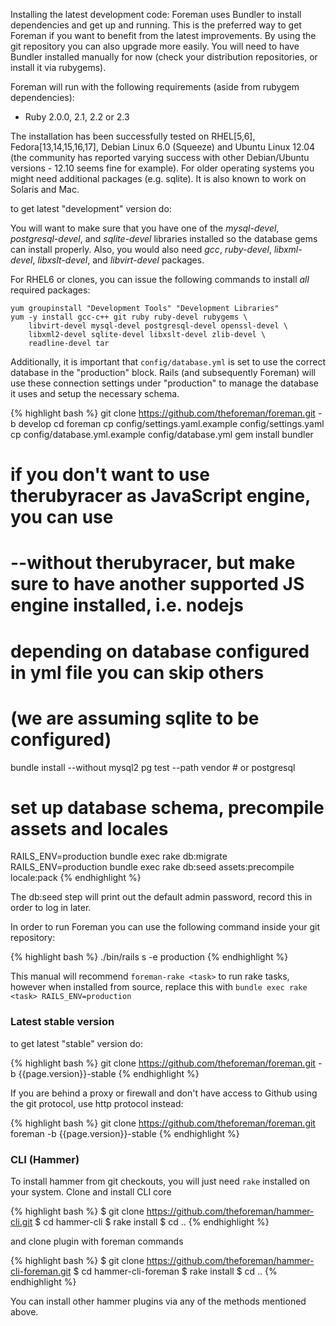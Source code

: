 
Installing the latest development code:
Foreman uses Bundler to install dependencies and get up and running. This is the preferred way to get Foreman if you want to benefit from the latest improvements. By using the git repository you can also upgrade more easily. You will need to have Bundler installed manually for now (check your distribution repositories, or install it via rubygems).

Foreman will run with the following requirements (aside from rubygem dependencies):

* Ruby 2.0.0, 2.1, 2.2 or 2.3

The installation has been successfully tested on RHEL[5,6], Fedora[13,14,15,16,17], Debian Linux 6.0 (Squeeze) and Ubuntu Linux 12.04 (the community has reported varying success with other Debian/Ubuntu versions - 12.10 seems fine for example). For older operating systems you might need additional packages (e.g. sqlite).  It is also known to work on Solaris and Mac.

to get latest "development" version do:

You will want to make sure that you have one of the *mysql-devel*,
*postgresql-devel*, and *sqlite-devel* libraries installed so the database
gems can install properly. Also, you would also need *gcc*, *ruby-devel*,
*libxml-devel*, *libxslt-devel*, and *libvirt-devel* packages.

For RHEL6 or clones, you can issue the following commands to install *all*
required packages:

    yum groupinstall "Development Tools" "Development Libraries"
    yum -y install gcc-c++ git ruby ruby-devel rubygems \
        libvirt-devel mysql-devel postgresql-devel openssl-devel \
        libxml2-devel sqlite-devel libxslt-devel zlib-devel \
        readline-devel tar

Additionally, it is important that `config/database.yml` is set to use
the correct database in the "production" block. Rails (and subsequently
Foreman) will use these connection settings under "production" to manage
the database it uses and setup the necessary schema.

{% highlight bash %}
git clone https://github.com/theforeman/foreman.git -b develop
cd foreman
cp config/settings.yaml.example config/settings.yaml
cp config/database.yml.example config/database.yml
gem install bundler
# if you don't want to use therubyracer as JavaScript engine, you can use
# --without therubyracer, but make sure to have another supported JS engine installed, i.e. nodejs
#
# depending on database configured in yml file you can skip others
# (we are assuming sqlite to be configured)
bundle install --without mysql2 pg test --path vendor # or postgresql
# set up database schema, precompile assets and locales
RAILS_ENV=production bundle exec rake db:migrate
RAILS_ENV=production bundle exec rake db:seed assets:precompile locale:pack
{% endhighlight %}

The db:seed step will print out the default admin password, record this in order to log in later.

In order to run Foreman you can use the following command inside your git repository:

{% highlight bash %}
./bin/rails s -e production
{% endhighlight %}

<div class="alert alert-info">This manual will recommend <code>foreman-rake &lt;task&gt;</code> to run rake tasks, however when installed from source, replace this with <code>bundle exec rake &lt;task&gt; RAILS_ENV=production</code></div>

### Latest stable version

to get latest "stable" version do:

{% highlight bash %}
git clone https://github.com/theforeman/foreman.git -b {{page.version}}-stable
{% endhighlight %}

If you are behind a proxy or firewall and don't have access to Github
using the git protocol, use http protocol instead:

{% highlight bash %}
git clone https://github.com/theforeman/foreman.git foreman -b {{page.version}}-stable
{% endhighlight %}

### CLI (Hammer)

To install hammer from git checkouts, you will just need ```rake``` installed on your system.
Clone and install CLI core

{% highlight bash %}
$ git clone https://github.com/theforeman/hammer-cli.git
$ cd hammer-cli
$ rake install
$ cd ..
{% endhighlight %}

and clone plugin with foreman commands

{% highlight bash %}
$ git clone https://github.com/theforeman/hammer-cli-foreman.git
$ cd hammer-cli-foreman
$ rake install
$ cd ..
{% endhighlight %}

You can install other hammer plugins via any of the methods mentioned above.
